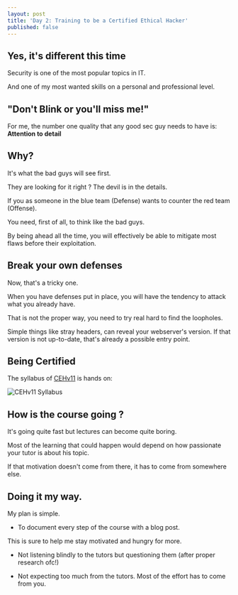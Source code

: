 ```yaml
---
layout: post
title: 'Day 2: Training to be a Certified Ethical Hacker'
published: false
---
```


## Yes, it's different this time
Security is one of the most popular topics in IT.

And one of my most wanted skills on a personal and professional level.

## "Don't Blink or you'll miss me!"
For me, the number one quality that any good sec guy needs to have is:
 **Attention to detail**

## Why?
It's what the bad guys will see first.

They are looking for it right ? The devil is in the details.

If you as someone in the blue team (Defense) wants to counter the red team (Offense).

You need, first of all, to think like the bad guys.

By being ahead all the time, you will effectively be able to mitigate most flaws before their exploitation.


## Break your own defenses
Now, that's a tricky one.

When you have defenses put in place, you will have the tendency to attack what you already have.

That is not the proper way, you need to try real hard to find the loopholes.

Simple things like stray headers, can reveal your webserver's version.
If that version is not up-to-date, that's already a possible entry point.

## Being Certified
The syllabus of [CEHv11](https://www.eccouncil.org/wp-content/uploads/2020/09/CEHv11-Brochure.pdf) is hands on:

![CEHv11 Syllabus](https://github.com/codarrenvelvindron/codarrenvelvindron.github.io/raw/master/images/cehv11_syllabus.png "CEH v11")

## How is the course going ?
It's going quite fast but lectures can become quite boring.

Most of the learning that could happen would depend on how passionate your tutor is about his topic.

If that motivation doesn't come from there, it has to come from somewhere else.

## Doing it my way.
My plan is simple.

 - To document every step of the course with a blog post.

This is sure to help me stay motivated and hungry for more.

 - Not listening blindly to the tutors but questioning them (after proper research ofc!)

 - Not expecting too much from the tutors.
Most of the effort has to come from you.